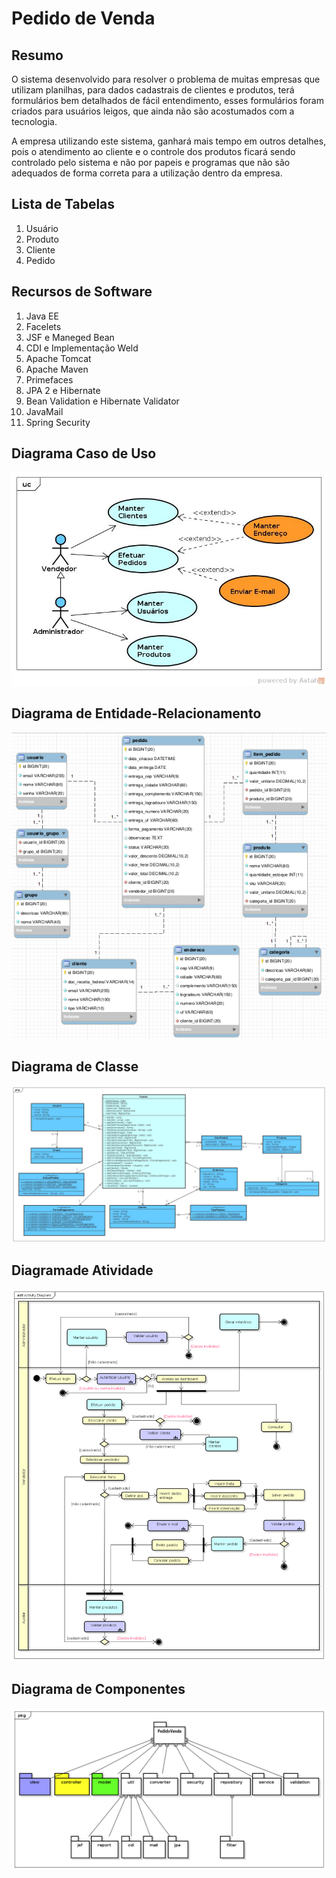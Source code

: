 # Pedido de Venda

## Resumo

O sistema desenvolvido para resolver o problema de muitas empresas que utilizam planilhas, para dados cadastrais de clientes e produtos, terá formulários bem detalhados de fácil entendimento, esses formulários foram criados para usuários leigos, que ainda não são acostumados com a tecnologia. 

A empresa utilizando este sistema, ganhará mais tempo em outros detalhes, pois o atendimento ao cliente e o controle dos produtos ficará sendo controlado pelo sistema e não por papeis e programas que não são adequados de forma correta para a utilização dentro da empresa.

## Lista de Tabelas

1. Usuário
2. Produto
3. Cliente
4. Pedido

## Recursos de Software

1. Java EE
2. Facelets
3. JSF e Maneged Bean
4. CDI e Implementação Weld
5. Apache Tomcat
6. Apache Maven
7. Primefaces
8. JPA 2 e Hibernate
9. Bean Validation e Hibernate Validator
10. JavaMail
11. Spring Security

## Diagrama Caso de Uso

![Caso de Uso](img/PedidoDeVenda-CasodeUso.jpg)

## Diagrama de Entidade-Relacionamento

![Entidades](img/DiagramaRelacionamento.jpg)

## Diagrama de Classe

![Diagrama de Classe](img/PedidoDeVenda.jpg)

## Diagramade Atividade

![Diagrama de Atividade](img/diagramaAtividade.png)

## Diagrama de Componentes

![Diagrama de Componentes](img/DiagramaComponentes.jpg)



